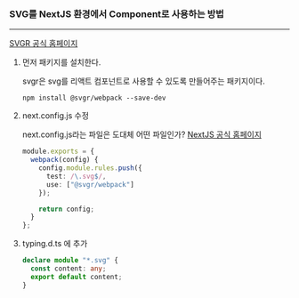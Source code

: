 ### SVG를 NextJS 환경에서 Component로 사용하는 방법

---

[SVGR 공식 홈페이지](https://react-svgr.com/docs/next/)



1. 먼저 패키지를 설치한다.

   svgr은 svg를 리액트 컴포넌트로 사용할 수 있도록 만들어주는 패키지이다.

   ```
   npm install @svgr/webpack --save-dev
   ```

2. next.config.js 수정

   next.config.js라는 파일은 도대체 어떤 파일인가? [NextJS 공식 홈페이지](https://nextjs.org/docs/api-reference/next.config.js/introduction)

   ```typescript
   module.exports = {
     webpack(config) {
       config.module.rules.push({
         test: /\.svg$/,
         use: ["@svgr/webpack"]
       });
   
       return config;
     }
   };
   ```

   

3. typing.d.ts 에 추가

   ```typescript
   declare module "*.svg" {
     const content: any;
     export default content;
   }
   ```

   

